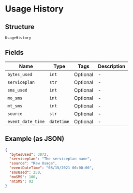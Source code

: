 
# Usage History

## Structure

`UsageHistory`

## Fields

| Name | Type | Tags | Description |
|  --- | --- | --- | --- |
| `bytes_used` | `int` | Optional | - |
| `serviceplan` | `str` | Optional | - |
| `sms_used` | `int` | Optional | - |
| `mo_sms` | `int` | Optional | - |
| `mt_sms` | `int` | Optional | - |
| `source` | `str` | Optional | - |
| `event_date_time` | `datetime` | Optional | - |

## Example (as JSON)

```json
{
  "bytesUsed": 3072,
  "serviceplan": "The serviceplan name",
  "source": "Raw Usage",
  "eventDateTime": "08/15/2021 00:00:00",
  "smsUsed": 250,
  "moSMS": 100,
  "mtSMS": 92
}
```

